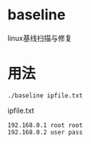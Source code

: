 # baseline
linux基线扫描与修复
# 用法
```
./baseline ipfile.txt
```

ipfile.txt
```
192.168.0.1 root root
192.168.0.2 user pass
```
